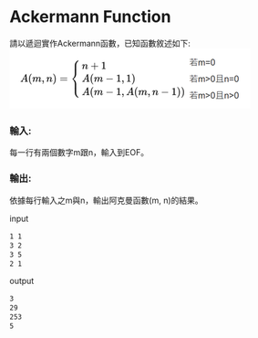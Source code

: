# Ackermann Function

請以遞迴實作Ackermann函數，已知函數敘述如下:
![Ackermann function](image.png)

### 輸入:
每一行有兩個數字m跟n，輸入到EOF。

### 輸出:
依據每行輸入之m與n，輸出阿克曼函數(m, n)的結果。

input
```
1 1
3 2
3 5
2 1

```

output
```
3
29
253
5

```
